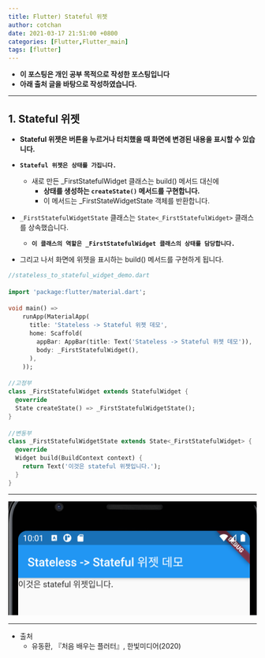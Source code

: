 ```yaml
---
title: Flutter) Stateful 위젯
author: cotchan
date: 2021-03-17 21:51:00 +0800
categories: [Flutter,Flutter_main]
tags: [flutter]   
---
```


+ **이 포스팅은 개인 공부 목적으로 작성한 포스팅입니다**
+ **아래 출처 글을 바탕으로 작성하였습니다.**

---

## 1. Stateful 위젯

+ **Stateful 위젯은 버튼을 누르거나 터치했을 때 화면에 변경된 내용을 표시할 수 있습니다.**
+ **`Stateful 위젯은 상태를 가집니다.`**
  + 새로 만든 _FirstStatefulWidget 클래스는 build() 메서드 대신에
    + **상태를 생성하는 `createState()` 메서드를 구현합니다.**
    + 이 메서드는 _FirstStateWidgetState 객체를 반환합니다.

+ `_FirstStatefulWidgetState` 클래스는 `State<_FirstStatefulWidget>` 클래스를 상속했습니다.
  + **`이 클래스의 역할은 _FirstStatefulWidget 클래스의 상태를 담당합니다.`**

+ 그리고 나서 화면에 위젯을 표시하는 build() 메서드를 구현하게 됩니다.

```dart
//stateless_to_stateful_widget_demo.dart

import 'package:flutter/material.dart';

void main() =>
    runApp(MaterialApp(
      title: 'Stateless -> Stateful 위젯 데모',
      home: Scaffold(
        appBar: AppBar(title: Text('Stateless -> Stateful 위젯 데모')),
        body: _FirstStatefulWidget(),
      ),
    ));

//고정부
class _FirstStatefulWidget extends StatefulWidget {
  @override
  State createState() => _FirstStatefulWidgetState();
}

//변동부
class _FirstStatefulWidgetState extends State<_FirstStatefulWidget> {
  @override
  Widget build(BuildContext context) {
    return Text('이것은 stateful 위젯입니다.');
  }
}
```

---

![Desktop View](/assets/img/post/flutter/2021-03-17-flutter-stateful-widget.png)

---

+ 출처
  + 유동환, 『처음 배우는 플러터』, 한빛미디어(2020) 
